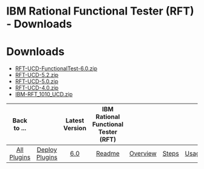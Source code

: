 
IBM Rational Functional Tester (RFT) - Downloads
================================================

# Downloads

- [RFT-UCD-FunctionalTest-6.0.zip](https://raw.githubusercontent.com/UrbanCode/IBM-UCD-PLUGINS/main/files/RFT-UCD/RFT-UCD-FunctionalTest-6.0.zip)
- [RFT-UCD-5.2.zip](https://raw.githubusercontent.com/UrbanCode/IBM-UCD-PLUGINS/main/files/RFT-UCD/RFT-UCD-5.2.zip)
- [RFT-UCD-5.0.zip](https://raw.githubusercontent.com/UrbanCode/IBM-UCD-PLUGINS/main/files/RFT-UCD/RFT-UCD-5.0.zip)
- [RFT-UCD-4.0.zip](https://raw.githubusercontent.com/UrbanCode/IBM-UCD-PLUGINS/main/files/RFT-UCD/RFT-UCD-4.0.zip)
- [IBM-RFT_1010_UCD.zip](https://raw.githubusercontent.com/UrbanCode/IBM-UCD-PLUGINS/main/files/RFT-UCD/IBM-RFT_1010_UCD.zip)

|Back to ...||Latest Version|IBM Rational Functional Tester (RFT) ||||
| :---: | :---: | :---: | :---: | :---: | :---: | :---: |
|[All Plugins](../../index.md)|[Deploy Plugins](../README.md)|[6.0](https://raw.githubusercontent.com/UrbanCode/IBM-UCD-PLUGINS/main/files/RFT-UCD/RFT-UCD-FunctionalTest-6.0.zip)|[Readme](README.md)|[Overview](overview.md)|[Steps](steps.md)|[Usage](usage.md)|
